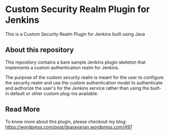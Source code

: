 # Custom Security Realm Plugin for Jenkins
This is a Custom Security Realm Plugin for Jenkins built using Java

## About this repository
This repository contains a bare sample Jenkins plugin skeleton that implements a custom authentication realm for Jenkins.

The purpose of the custom security realm is meant for the user to configure the security realm and use the custom authentication model to authenticate and authorize the user's for the Jenkins service rather than using the built-in default or other custom plug-ins available.

## Read More
To know more about this plugin, please checkout my blog: https://wordpress.com/post/dsaravanan.wordpress.com/497
